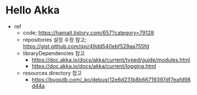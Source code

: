 Hello Akka
==========

* ref
  * code; https://hamait.tistory.com/657?category=79128
  * repositories 설정 수정 참고; https://gist.github.com/qxj/49dd540ebf529aa755fd
  * libraryDependencies 참고
    * https://doc.akka.io/docs/akka/current/typed/guide/modules.html
    * https://doc.akka.io/docs/akka/current/logging.html
  * resources directory 참고
    * https://bugsdb.com/_ko/debug/12e6d231b8b66719397df7eafd98d44a
